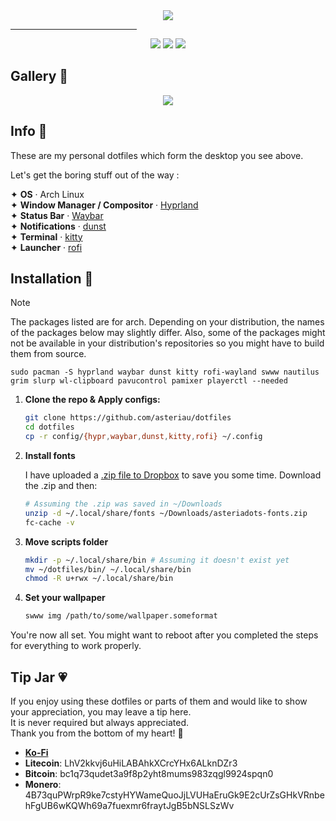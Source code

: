 <div align="center">
    <img src="https://files.catbox.moe/n4ydnt.png">
</div>

<hr style="width:40%;">

<div align="center"> 
<a href="https://github.com/Manas140/dotfiles/stargazers"><img src="https://img.shields.io/github/stars/Manas140/dotfiles?colorA=151515&colorB=8DA3B9&style=for-the-badge&logo=starship"></a>
<a href="https://github.com/Manas140/dotfiles/issues"><img src="https://img.shields.io/github/issues/Manas140/dotfiles?colorA=151515&colorB=8DA3B9&style=for-the-badge&logo=ifixit"></a>
<a href="https://github.com/Manas140/dotfiles/network/members"><img src="https://img.shields.io/github/forks/Manas140/dotfiles?colorA=151515&colorB=8DA3B9&style=for-the-badge&logo=github"></a>
</a>
</div>

## Gallery 📸
  <p align="center">
  <img src="https://files.catbox.moe/tzz3cn.png">

## Info 📖
These are my personal dotfiles which form the desktop you see above.

Let's get the boring stuff out of the way :

  ✦ **OS** · Arch Linux <br>
  ✦ **Window Manager / Compositor** · [Hyprland](https://github.com/hyprwm/Hyprland) <br>
  ✦ **Status Bar** · [Waybar](https://github.com/Alexays/Waybar) <br>
  ✦ **Notifications** · [dunst](https://github.com/dunst-project/dunst) <br>
  ✦ **Terminal** · [kitty](https://github.com/kovidgoyal/kitty) <br>
  ✦ **Launcher** · [rofi](https://github.com/davatorium/rofi/) <br>
 


## Installation 🔧
> [!NOTE]
> The packages listed are for arch. Depending on your distribution, the names of the packages below may slightly differ. Also, some of the packages might not be available in your distribution's repositories so you might have to build them from source.

    sudo pacman -S hyprland waybar dunst kitty rofi-wayland swww nautilus grim slurp wl-clipboard pavucontrol pamixer playerctl --needed
1. **Clone the repo & Apply configs:**
    ```sh
    git clone https://github.com/asteriau/dotfiles
    cd dotfiles
    cp -r config/{hypr,waybar,dunst,kitty,rofi} ~/.config
    ```

2. **Install fonts**  

    I have uploaded a [.zip file to Dropbox](https://www.dropbox.com/scl/fi/j8zna9d6bls3kl8xm1mq9/asteriadots-fonts.zip?rlkey=7g76krtpvi86ecbafnvy1jmuy&st=a8jdisrz&dl=0) to save you some time. Download the .zip and then:

    ```sh
    # Assuming the .zip was saved in ~/Downloads
    unzip -d ~/.local/share/fonts ~/Downloads/asteriadots-fonts.zip
    fc-cache -v
    ```

3. **Move scripts folder**  

    ```sh
    mkdir -p ~/.local/share/bin # Assuming it doesn't exist yet
    mv ~/dotfiles/bin/ ~/.local/share/bin
    chmod -R u+rwx ~/.local/share/bin
    ```

4. **Set your wallpaper**  

    ```sh
    swww img /path/to/some/wallpaper.someformat
    ```

You're now all set. You might want to reboot after you completed the steps for everything to work properly.


## Tip Jar 💗

If you enjoy using these dotfiles or parts of them and would like to show your appreciation, you may leave a tip here.  
It is never required but always appreciated.  
Thank you from the bottom of my heart! 💙  

- [**Ko-Fi**](https://ko-fi.com/asteriau)  
- **Litecoin**: LhV2kkvj6uHiLABAhkXCrcYHx6ALknDZr3  
- **Bitcoin**: bc1q73qudet3a9f8p2yht8mums983zqgl9924spqn0
- **Monero**: 4B73quPWrpR9ke7cstyHYWameQuoJjLVUHaEruGk9E2cUrZsGHkVRnbehFgUB6wKQWh69a7fuexmr6fraytJgB5bNSLSzWv
